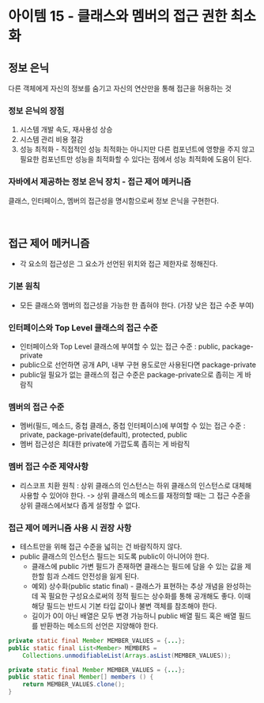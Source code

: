 # 아이템 15 - 클래스와 멤버의 접근 권한 최소화

## 정보 은닉
다른 객체에게 자신의 정보를 숨기고 자신의 연산만을 통해 접근을 허용하는 것

### 정보 은닉의 장점
1. 시스템 개발 속도, 재사용성 상승
2. 시스템 관리 비용 절감
3. 성능 최적화 - 직접적인 성능 최적화는 아니지만 다른 컴포넌트에 영향을 주지 않고 필요한 컴포넌트만 성능을 최적화할 수 있다는 점에서 성능 최적화에 도움이 된다.

### 자바에서 제공하는 정보 은닉 장치 - 접근 제어 메커니즘
클래스, 인터페이스, 멤버의 접근성을 명시함으로써 정보 은닉을 구현한다.

<br>

## 접근 제어 메커니즘
- 각 요소의 접근성은 그 요소가 선언된 위치와 접근 제한자로 정해진다.

### 기본 원칙
- 모든 클래스와 멤버의 접근성을 가능한 한 좁혀야 한다. (가장 낮은 접근 수준 부여) 

### 인터페이스와 Top Level 클래스의 접근 수준
- 인터페이스와 Top Level 클래스에 부여할 수 있는 접근 수준 : public, package-private
- public으로 선언하면 공개 API, 내부 구현 용도로만 사용된다면 package-private
- public일 필요가 없는 클래스의 접근 수준은 package-private으로 좁히는 게 바람직

### 멤버의 접근 수준
- 멤버(필드, 메소드, 중첩 클래스, 중첩 인터페이스)에 부여할 수 있는 접근 수준 : private, package-private(default), protected, public
- 멤버 접근성은 최대한 private에 가깝도록 좁히는 게 바람직

### 멤버 접근 수준 제약사항
- 리스코프 치환 원칙 : 상위 클래스의 인스턴스는 하위 클래스의 인스턴스로 대체해 사용할 수 있어야 한다.
-> 상위 클래스의 메소드를 재정의할 때는 그 접근 수준을 상위 클래스에서보다 좁게 설정할 수 없다.

### 접근 제어 메커니즘 사용 시 권장 사항
- 테스트만을 위해 접근 수준을 넓히는 건 바람직하지 않다.
- public 클래스의 인스턴스 필드는 되도록 public이 아니어야 한다.
  - 클래스에 public 가변 필드가 존재하면 클래스는 필드에 담을 수 있는 값을 제한할 힘과 스레드 안전성을 잃게 된다.
  - 예외) 상수화(public static final) - 클래스가 표현하는 추상 개념을 완성하는 데 꼭 필요한 구성요소로써의 정적 필드는 상수화를 통해 공개해도 좋다. 이때 해당 필드는 반드시 기본 타입 값이나 불변 객체를 참조해야 한다.
  - 길이가 0이 아닌 배열은 모두 변경 가능하니 public 배열 필드 혹은 배열 필드를 반환하는 메소드의 선언은 지양해야 한다.
```java
private static final Member MEMBER_VALUES = {...};
public static final List<Member> MEMBERS = 
	Collections.unmodifiableList(Arrays.asList(MEMBER_VALUES));
```
```java
private static final Member MEMBER_VALUES = {...};
public static final Member[] members () {
	return MEMBER_VALUES.clone();
}
```
